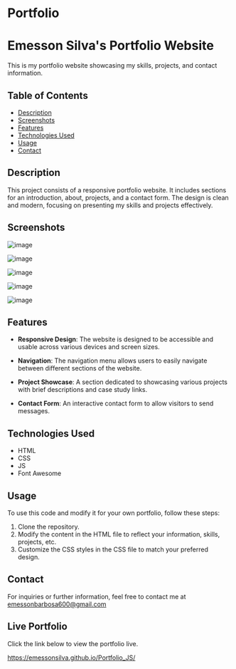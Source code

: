 # Portfolio

# Emesson Silva's Portfolio Website

This is my portfolio website showcasing my skills, projects, and contact information.

## Table of Contents

- [Description](#description)
- [Screenshots](#screenshots)
- [Features](#features)
- [Technologies Used](#technologies-used)
- [Usage](#usage)
- [Contact](#contact)

## Description

This project consists of a responsive portfolio website. It includes sections for an introduction, about, projects, and a contact form. The design is clean and modern, focusing on presenting my skills and projects effectively.

## Screenshots

![image](https://github.com/emessonSilva/Portfolio_JS/assets/140443316/be3eed0a-e843-4afd-978d-22816b100609)

![image](https://github.com/emessonSilva/Portfolio/assets/140443316/1527d0e9-80ec-4e5b-9b30-bd2409a3c3b6)

![image](https://github.com/emessonSilva/Portfolio/assets/140443316/6b59d111-b1ed-4b57-beac-fee2893c8e9a)

![image](https://github.com/emessonSilva/Portfolio/assets/140443316/9eb4e43c-a72f-4563-b3ce-2f8c1b44668d)

![image](https://github.com/emessonSilva/Portfolio/assets/140443316/64d6b726-0ce3-41ab-bb8c-08491c322b2b)


## Features

- **Responsive Design**: The website is designed to be accessible and usable across various devices and screen sizes.

- **Navigation**: The navigation menu allows users to easily navigate between different sections of the website.

- **Project Showcase**: A section dedicated to showcasing various projects with brief descriptions and case study links.

- **Contact Form**: An interactive contact form to allow visitors to send messages.

## Technologies Used

- HTML
- CSS
- JS
- Font Awesome

## Usage

To use this code and modify it for your own portfolio, follow these steps:

1. Clone the repository.
2. Modify the content in the HTML file to reflect your information, skills, projects, etc.
3. Customize the CSS styles in the CSS file to match your preferred design.

## Contact

For inquiries or further information, feel free to contact me at emessonbarbosa600@gmail.com

## Live Portfolio

Click the link below to view the portfolio live.

https://emessonsilva.github.io/Portfolio_JS/

